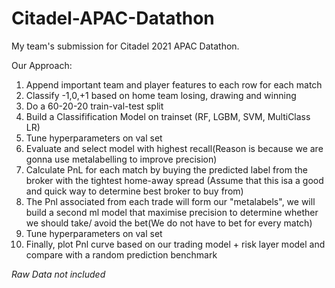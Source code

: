 # Citadel-APAC-Datathon

My team's submission for Citadel 2021 APAC Datathon.

Our Approach:
1. Append important team and player features to each row for each match
2. Classify -1,0,+1 based on home team losing, drawing and winning
3. Do a 60-20-20 train-val-test split
4. Build a Classifification Model on trainset (RF, LGBM, SVM, MultiClass LR)
5. Tune hyperparameters on val set
6. Evaluate and select model with highest recall(Reason is because we are gonna use metalabelling to improve precision)
7. Calculate PnL for each match by buying the predicted label from the broker with the tightest home-away spread (Assume that this isa a good and quick way to determine best broker to buy from)
8. The Pnl associated from each trade will form our "metalabels", we will build a second ml model that maximise precision to determine whether we should take/ avoid the bet(We do not have to bet for every match)
9. Tune hyperparameters on val set
10. Finally, plot Pnl curve based on our trading model + risk layer model and compare with a random prediction benchmark

*Raw Data not included*
